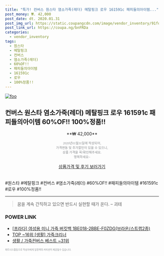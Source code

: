 ```yaml
--- 
title: "특가! 컨버스 원스타 염소가죽(레더) 메탈핑크 로우 161591c 패피들의아이템..." 
post_money: ₩. 42,000 
post_date: dt. 2020.01.31 
post_img_url: https://static.coupangcdn.com/image/vendor_inventory/91fd/4e04eff199f3803e587827340c14db4f17899a8dd08d5f4e7a37175e8442.jpg 
post_link_url: https://coupa.ng/bnFRDa 
categories: 
  - vendor_inventory 
tags: 
  - 원스타 
  - 메탈핑크 
  - 컨버스 
  - 염소가죽(레더) 
  - 60%OF!! 
  - 패피들의아이템 
  - 161591c 
  - 로우 
  - 100%정품!! 
--- 
```

[![foo](https://static.coupangcdn.com/image/vendor_inventory/91fd/4e04eff199f3803e587827340c14db4f17899a8dd08d5f4e7a37175e8442.jpg)](https://coupa.ng/bnFRDa) 

## 컨버스 원스타 염소가죽(레더) 메탈핑크 로우 161591c 패피들의아이템 60%OF!! 100%정품!! 
<p style="text-align: center;">**₩ 42,000**</p> 
<p style="text-align: center;"><span style="color: #898c8f; font-family: Georgia,Times,serif; font-size: 0.75em;">2020년01월31일에 작성되어, <br>가격변동 및 추가할인이 있을 수 있으니,<br> 상품 가격을 꼭!확인해주세요.<br>행복하세요~</span> 
</p>	 
<div markdown="0" style="text-align: center;"><a href="https://coupa.ng/bnFRDa" class="btn btn--success">상품가격 및 후기 보러가기</a></div> 
<br><br> 
  #원스타 #메탈핑크 #컨버스 #염소가죽(레더) #60%OF!! #패피들의아이템 #161591c #로우 #100%정품!! 
<hr> 

> 꿈을 계속 간직하고 있으면 반드시 실현할 때가 온다. – 괴테 


### POWER LINK

* <a href="https://blog.naver.com/sakai111/221785585829" target="_blank">[프라다] 여성용 미니 가죽 버킷백 1BE018-2BBE-F0ZDG(브라운/스트랩2종)</a>
* <a href="https://blog.naver.com/fasyy4321/221777786028" target="_blank"> TOP ~16위 [생활] 가죽크리너</a>
* <a href="https://blog.naver.com/santokki14/221790861893" target="_blank">생활 / 가죽컨버스 베스트 ~31위</a>

<span style="color: #898c8f; font-family: Georgia,Times,serif; font-size: 0.55em;">파트너스활동으로 작성자에게 일정액의 커미션이 제공될수 있습니다.</span> 
